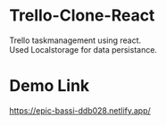 # Trello-Clone-React
Trello taskmanagement using react.  
Used Localstorage for data persistance.  

# Demo Link 
https://epic-bassi-ddb028.netlify.app/
